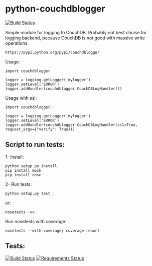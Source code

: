python-couchdblogger
====================

[![Build Status](https://travis-ci.org/histrio/python-couchdblogger.svg?branch=master)](https://travis-ci.org/histrio/python-couchdblogger)

Simple module for logging to CouchDB. 
Probably not best choise for logging backend, because CouchDB is not good with massive write operations. 

    https://pypi.python.org/pypi/couchdblogger

Usage:

    import couchdblogger

    logger = logging.getLogger('mylogger')
    logger.setLevel('ERROR')
    logger.addHandler(couchdblogger.CouchDBLogHandler())
   
Usage with ssl:

    import couchdblogger

    logger = logging.getLogger('mylogger')
    logger.setLevel('ERROR')
    logger.addHandler(couchdblogger.CouchDBLogHandler(ssl=True, request_args={"verify": True}))

Script to run tests:
--------------------

1- Install:

    python setup.py install
    pip install mock
    pip install nose

2- Run tests:

    python setup.py test

  or:

    nosetests -vv

Run nosetests with coverage:

    nosetests --with-coverage; coverage report

Tests:
-----

[![Build Status](https://drone.io/github.com/histrio/python-couchdblogger/status.png)](https://drone.io/github.com/histrio/python-couchdblogger/latest)
[![Requirements Status](https://requires.io/github/histrio/python-couchdblogger/requirements.png?branch=master)](https://requires.io/github/histrio/python-couchdblogger/requirements/?branch=master)

